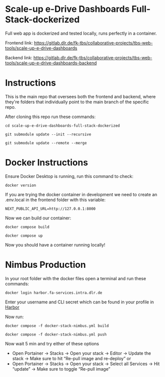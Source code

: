 # Scale-up e-Drive Dashboards Full-Stack-dockerized

Full web app is dockerized and tested locally, runs perfectly in a container.

Frontend link:
https://gitlab.dlr.de/fk-tbs/collaborative-projects/tbs-web-tools/scale-up-e-drive-dashboards

Backend link:
https://gitlab.dlr.de/fk-tbs/collaborative-projects/tbs-web-tools/scale-up-e-drive-dashboards-backend


# Instructions

This is the main repo that oversees both the frontend and backend, where they're folders that individually point to the main branch of the specific repo.

After cloning this repo run these commands:

```
cd scale-up-e-drive-dashboards-full-stack-dockerized

git submodule update --init --recursive

git submodule update --remote --merge

```



# Docker Instructions

Ensure Docker Desktop is running, run this command to check:

```
docker version
```

If you are trying the docker container in development we need to create an .env.local in the frontend folder with this variable:

```
NEXT_PUBLIC_API_URL=http://127.0.0.1:8000
```

Now we can build our container:

```
docker compose build

docker compose up
```

Now you should have a container running locally!

# Nimbus Production

In your root folder with the docker files open a terminal and run these commands:

```
docker login harbor.fa-services.intra.dlr.de
```
Enter your username and CLI secret which can be found in your profile in [Harbor](https://harbor.fa-services.intra.dlr.de/)

Now run:

```
docker compose -f docker-stack-nimbus.yml build

docker compose -f docker-stack-nimbus.yml push
```
Now wait 5 min and try either of these options
-	Open Portainer -> Stacks -> Open your stack -> Editor -> Update the stack -> Make sure to hit “Re-pull image and re-deploy” or
-	Open Portainer -> Stacks -> Open your stack -> Select all Services  -> Hit “update” -> Make sure to toggle “Re-pull image”


